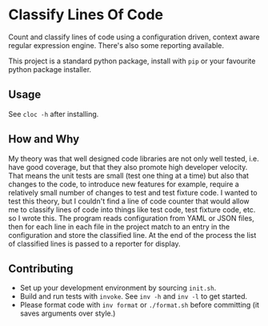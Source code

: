 # Classify Lines Of Code
Count and classify lines of code using a configuration driven, context aware regular expression engine.
There's also some reporting available.

This project is a standard python package, install with `pip` or your favourite python package installer.

## Usage

See `cloc -h` after installing.


## How and Why

My theory was that well designed code libraries are not only well tested, i.e. have good coverage, but that they also promote high developer velocity.  That means the unit tests are small (test one thing at a time) but also that changes to the code, to introduce new features for example, require a relatively small number of changes to test and test fixture code.
I wanted to test this theory, but I couldn't find a line of code counter that would allow me to classify lines of code into things like test code, test fixture code, etc. so I wrote this.
The program reads configuration from YAML or JSON files, then for each line in each file in the project match to an entry in the configuration and store the classified line.  At the end of the process the list of classified lines is passed to a reporter for display.

## Contributing

* Set up your development environment by sourcing `init.sh`.
* Build and run tests with `invoke`.  See `inv -h` and `inv -l` to get started.
* Please format code with `inv format` or `./format.sh` before committing (it saves arguments over style.)
